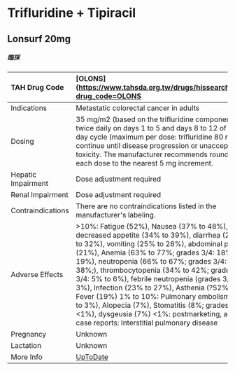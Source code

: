 # Trifluridine + Tipiracil

## Lonsurf 20mg

##### 臨採

| TAH Drug Code      | [OLONS](https://www.tahsda.org.tw/drugs/hissearch.php?drug_code=OLONS                                                                                                                                                                                                                                                                                                                                                                                                                                                                                                     |
|:-------------------|:--------------------------------------------------------------------------------------------------------------------------------------------------------------------------------------------------------------------------------------------------------------------------------------------------------------------------------------------------------------------------------------------------------------------------------------------------------------------------------------------------------------------------------------------------------------------------|
| Indications        | Metastatic colorectal cancer in adults                                                                                                                                                                                                                                                                                                                                                                                                                                                                                                                                    |
| Dosing             | 35 mg/m2 (based on the trifluridine component) twice daily on days 1 to 5 and days 8 to 12 of a 28-day cycle (maximum per dose: trifluridine 80 mg); continue until disease progression or unacceptable toxicity. The manufacturer recommends rounding each dose to the nearest 5 mg increment.                                                                                                                                                                                                                                                                           |
| Hepatic Impairment | Dose adjustment required                                                                                                                                                                                                                                                                                                                                                                                                                                                                                                                                                  |
| Renal Impairment   | Dose adjustment required                                                                                                                                                                                                                                                                                                                                                                                                                                                                                                                                                  |
| Contraindications  | There are no contraindications listed in the manufacturer's labeling.                                                                                                                                                                                                                                                                                                                                                                                                                                                                                                     |
| Adverse Effects    | >10%: Fatigue (52%), Nausea (37% to 48%), decreased appetite (34% to 39%), diarrhea (23% to 32%), vomiting (25% to 28%), abdominal pain (21%), Anemia (63% to 77%; grades 3/4: 18% to 19%), neutropenia (66% to 67%; grades 3/4: 38%;), thrombocytopenia (34% to 42%; grades 3/4: 5% to 6%), febrile neutropenia (grades 3/4: 3%), Infection (23% to 27%), Asthenia (?52%), Fever (19%) 1% to 10%: Pulmonary embolism (2% to 3%), Alopecia (7%), Stomatitis (8%; grades 3/4: <1%), dysgeusia (7%) <1%: postmarketing, and/or case reports: Interstitial pulmonary disease |
| Pregnancy          | Unknown                                                                                                                                                                                                                                                                                                                                                                                                                                                                                                                                                                   |
| Lactation          | Unknown                                                                                                                                                                                                                                                                                                                                                                                                                                                                                                                                                                   |
| More Info          | [UpToDate](https://www.uptodate.com/contents/trifluridine-and-tipiracil-drug-information)                                                                                                                                                                                                                                                                                                                                                                                                                                                                                 |

